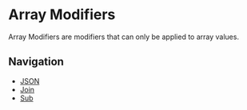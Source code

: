 Array Modifiers
===============
Array Modifiers are modifiers that can only be applied to array values.

Navigation
---------------
- [JSON](Array/JSON.md)
- [Join](Array/Join.md)
- [Sub](Array/Sub.md)